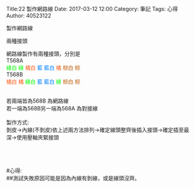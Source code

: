 Title:22 製作網路線
Date: 2017-03-12 12:00
Category: 筆記
Tags: 心得
Author: 40523122
 
製作網路線

<!-- PELICAN_END_SUMMARY -->

兩種接頭 <br/>

網路線製作有兩種接頭，分別是<br/>
T568A<br/>
<font color="#00ff00">綠白</font>	 <font color="#00ff00">綠</font>	 <font color="#FF5511">橘白</font> <font color="#0080ff">藍</font> <font color="#0080ff">藍白</font> <font color="#FF5511">橘</font> <font color="#BB5500">棕白</font> <font color="#BB5500">棕</font><br/>
T568B<br/>
<font color="#FF5511">橘白</font> <font color="#FF5511">橘</font> <font color="#00ff00">綠白</font>	 <font color="#0080ff">藍</font> <font color="#0080ff">藍白</font> <font color="#00ff00">綠</font>	 <font color="#BB5500">棕白</font> <font color="#BB5500">棕</font><br/>

  <br/>
若兩端皆為568B 為網路線<br/>
若一端為568B另一端為568A 為對接線<br/>
<br/>
製作方式:<br/>
剝皮->內線(不剝皮)依上述兩方法排列->確定線頭整齊後插入接頭->確定插至最深->使用壓軸夾緊接頭<br/>
<br/>
<br/>
<br/>
<br/>
#心得:<br/>
##測試失敗原因可能是因為內線有剝線，或是線頭沒齊。<br/>
 